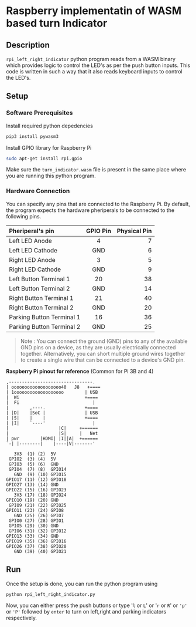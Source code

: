 # **Raspberry implementatin of WASM based turn Indicator**
## **Description**
`rpi_left_right_indicator` python program reads from a WASM binary which provides logic to control the LED's as per the push button inputs. This code is written in such a way that it also reads keyboard inputs to control the LED's.
## **Setup**
### **Software Prerequisites**
Install required python depedencies
```sh
pip3 install pywasm3
```
Install GPIO library for Raspberry Pi
```sh
sudo apt-get install rpi.gpio
```
Make sure the `turn_indicator.wasm` file is present in the same place where you are running this python program.
### **Hardware Connection**
You can specify any pins that are connected to the Raspberry Pi. By default, the program expects the hardware pheriperals to be connected to the following pins.

| Pheriperal's pin          | GPIO Pin | Physical Pin |
| :------------------------ | :------: | -----------: |
| Left LED Anode            |    4     |            7 |
| Left LED Cathode          |   GND    |            6 |
| Right LED Anode           |    3     |            5 |
| Right LED Cathode         |   GND    |            9 |
| Left Button Terminal 1    |    20    |           38 |
| Left Button Terminal 2    |   GND    |           14 |
| Right Button Terminal 1   |    21    |           40 |
| Right Button Terminal 2   |   GND    |           20 |
| Parking Button Terminal 1 |    16    |           36 |
| Parking Button Terminal 2 |   GND    |           25 |
>Note : You can connect the ground (GND) pins to any of the available GND pins on a device, as they are usually electrically connected together. Alternatively, you can short multiple ground wires together to create a single wire that can be connected to a device's GND pin. 

**Raspberry Pi pinout for reference** (Common for Pi 3B and 4)
```
,--------------------------------.
| ooooooooooooooooooo40   J8   +====
| 1ooooooooooooooooooo        | USB
|  Wi                         +====
|  Fi                            |
|        ,----.               +====
| |D|    |SoC |               | USB
| |S|    |    |               +====
| |I|    `----'                  |
|                   |C|     +======
|                   |S|     |   Net
| pwr        |HDMI| |I||A|  +======
`-| |--------|    |----|V|-------'

   3V3  (1) (2)  5V    
 GPIO2  (3) (4)  5V    
 GPIO3  (5) (6)  GND   
 GPIO4  (7) (8)  GPIO14
   GND  (9) (10) GPIO15
GPIO17 (11) (12) GPIO18
GPIO27 (13) (14) GND   
GPIO22 (15) (16) GPIO23
   3V3 (17) (18) GPIO24
GPIO10 (19) (20) GND   
 GPIO9 (21) (22) GPIO25
GPIO11 (23) (24) GPIO8 
   GND (25) (26) GPIO7 
 GPIO0 (27) (28) GPIO1 
 GPIO5 (29) (30) GND   
 GPIO6 (31) (32) GPIO12
GPIO13 (33) (34) GND   
GPIO19 (35) (36) GPIO16
GPIO26 (37) (38) GPIO20
   GND (39) (40) GPIO21
   ```

## **Run**
Once the setup is done, you can run the python program using
```
python rpi_left_right_indicator.py
```
Now, you can either press the push buttons or type '`l` or `L`' or '`r` or `R`' or `'p'` or `'P'` followed by `enter` to turn on left,right and parking indicators respectively.